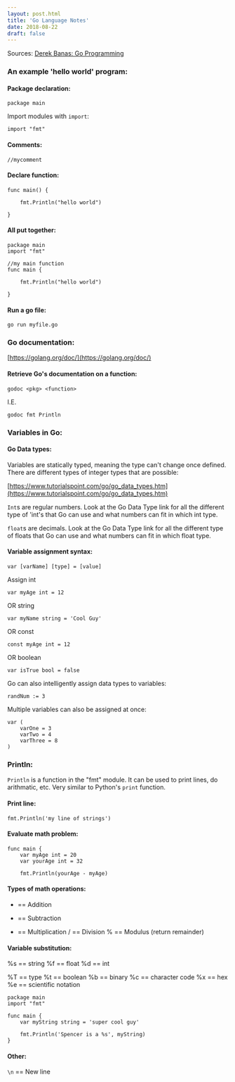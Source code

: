 ```yaml
---
layout: post.html
title: 'Go Language Notes'
date: 2018-08-22
draft: false
---
```


Sources: [Derek Banas: Go Programming](https://youtu.be/CF9S4QZuV30)


### An example 'hello world' program:

#### Package declaration:

`package main`


Import modules with `import`:

`import "fmt"`


#### Comments:

`//mycomment`


#### Declare function:
```
func main() {
    
    fmt.Println("hello world")
    
}
```


#### All put together:

```
package main
import "fmt"

//my main function
func main {

    fmt.Println("hello world")

}
```


#### Run a go file:

`go run myfile.go`


### Go documentation:

[https://golang.org/doc/](https://golang.org/doc/)


#### Retrieve Go's documentation on a function: 

`godoc <pkg> <function>`
    
I.E.
    
`godoc fmt Println`



### Variables in Go:


#### Go Data types: 

Variables are statically typed, meaning the type can't change once defined. There are different types of integer types that are possible:

[https://www.tutorialspoint.com/go/go_data_types.htm](https://www.tutorialspoint.com/go/go_data_types.htm)

`Int`s are regular numbers. Look at the Go Data Type link for all the different type of 'int's that Go can use and what numbers can fit in which int type. 

`float`s are decimals. Look at the Go Data Type link for all the different type of floats that Go can use and what numbers can fit in which float type.



#### Variable assignment syntax:

`var [varName] [type] = [value]`

Assign int

`var myAge int = 12`

OR string

`var myName string = 'Cool Guy'`

OR const

`const myAge int = 12`

OR boolean

`var isTrue bool = false`


Go can also intelligently assign data types to variables:

`randNum := 3`


Multiple variables can also be assigned at once:

```
var (
    varOne = 3
    varTwo = 4
    varThree = 8
)
```




### Println:

`Println` is a function in the "fmt" module. It can be used to print lines, do arithmatic, etc. Very similar to Python's `print` function.


#### Print line:

`fmt.Println('my line of strings')`


#### Evaluate math problem:

```
func main {
    var myAge int = 20
    var yourAge int = 32

    fmt.Println(yourAge - myAge)

```



#### Types of math operations:

+ == Addition
- == Subtraction
* == Multiplication
/ == Division
% == Modulus (return remainder)


#### Variable substitution:

%s == string
%f == float
%d == int

%T == type
%t == boolean
%b == binary
%c == character code
%x == hex
%e == scientific notation

```
package main
import "fmt"

func main {
    var myString string = 'super cool guy'
    
    fmt.Println('Spencer is a %s', myString)
} 
```



#### Other:

`\n` == New line


